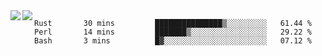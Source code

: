 <a href="https://github.com/anuraghazra/github-readme-stats">
  <img align="left" src="https://github-readme-stats.vercel.app/api?username=kfly8&count_private=true&show_icons=true&theme=calm" />
</a>
<a href="https://github.com/anuraghazra/github-readme-stats">
  <img align="left" src="https://github-readme-stats.vercel.app/api/top-langs/?username=kfly8&theme=calm&hide=HTML&exclude_repo=is3q-cr" />
</a>

<!--START_SECTION:waka-->
```text
Rust       30 mins         ███████████████▒░░░░░░░░░   61.44 % 
Perl       14 mins         ███████▒░░░░░░░░░░░░░░░░░   29.22 % 
Bash       3 mins          █▓░░░░░░░░░░░░░░░░░░░░░░░   07.12 % 
```
<!--END_SECTION:waka-->
